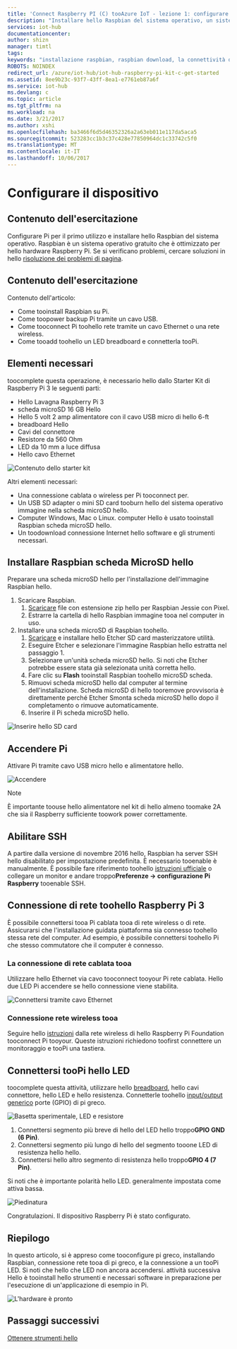 ```yaml
---
title: 'Connect Raspberry PI (C) tooAzure IoT - lezione 1: configurare i dispositivi | Documenti Microsoft'
description: "Installare hello Raspbian del sistema operativo, un sistema operativo gratuito che è ottimizzato per hello hardware Pi Raspberry configurare Raspberry Pi 3 per il primo utilizzo."
services: iot-hub
documentationcenter: 
author: shizn
manager: timtl
tags: 
keywords: "installazione raspbian, raspbian download, la connettività di pi greco, al lampone tooraspberry connettersi come raspbian tooinstall, raspbian l'installazione, al lampone pi installazione raspbian, al lampone pi installazione del sistema operativo, al lampone pi sd card installazione, al lampone pi connect,"
ROBOTS: NOINDEX
redirect_url: /azure/iot-hub/iot-hub-raspberry-pi-kit-c-get-started
ms.assetid: 8ee9b23c-93f7-43ff-8ea1-e7761eb87a6f
ms.service: iot-hub
ms.devlang: c
ms.topic: article
ms.tgt_pltfrm: na
ms.workload: na
ms.date: 3/21/2017
ms.author: xshi
ms.openlocfilehash: ba3466f6d5d46352326a2a63eb011e117da5aca5
ms.sourcegitcommit: 523283cc1b3c37c428e77850964dc1c33742c5f0
ms.translationtype: MT
ms.contentlocale: it-IT
ms.lasthandoff: 10/06/2017
---
```

# <a name="configure-your-device"></a>Configurare il dispositivo
## <a name="what-you-will-do"></a>Contenuto dell'esercitazione
Configurare Pi per il primo utilizzo e installare hello Raspbian del sistema operativo. Raspbian è un sistema operativo gratuito che è ottimizzato per hello hardware Raspberry Pi. Se si verificano problemi, cercare soluzioni in hello [risoluzione dei problemi di pagina](iot-hub-raspberry-pi-kit-c-troubleshooting.md).

## <a name="what-you-will-learn"></a>Contenuto dell'esercitazione
Contenuto dell'articolo:

* Come tooinstall Raspbian su Pi.
* Come toopower backup Pi tramite un cavo USB.
* Come tooconnect Pi toohello rete tramite un cavo Ethernet o una rete wireless.
* Come tooadd toohello un LED breadboard e connetterla tooPi.

## <a name="what-you-need"></a>Elementi necessari
toocomplete questa operazione, è necessario hello dallo Starter Kit di Raspberry Pi 3 le seguenti parti:

* Hello Lavagna Raspberry Pi 3
* scheda microSD 16 GB Hello
* Hello 5 volt 2 amp alimentatore con il cavo USB micro di hello 6-ft
* breadboard Hello
* Cavi del connettore
* Resistore da 560 Ohm
* LED da 10 mm a luce diffusa
* Hello cavo Ethernet

![Contenuto dello starter kit](media/iot-hub-raspberry-pi-lessons/lesson1/starter_kit.jpg)

Altri elementi necessari:

* Una connessione cablata o wireless per Pi tooconnect per.
* Un USB SD adapter o mini SD card tooburn hello del sistema operativo immagine nella scheda microSD hello.
* Computer Windows, Mac o Linux. computer Hello è usato tooinstall Raspbian scheda microSD hello.
* Un toodownload connessione Internet hello software e gli strumenti necessari.

## <a name="install-raspbian-on-hello-microsd-card"></a>Installare Raspbian scheda MicroSD hello
Preparare una scheda microSD hello per l'installazione dell'immagine Raspbian hello.

1. Scaricare Raspbian.
   1. [Scaricare](https://www.raspberrypi.org/downloads/raspbian/) file con estensione zip hello per Raspbian Jessie con Pixel.
   2. Estrarre la cartella di hello Raspbian immagine tooa nel computer in uso.
2. Installare una scheda microSD di Raspbian toohello.
   1. [Scaricare](https://www.etcher.io) e installare hello Etcher SD card masterizzatore utilità.
   2. Eseguire Etcher e selezionare l'immagine Raspbian hello estratta nel passaggio 1.
   3. Selezionare un'unità scheda microSD hello.
      Si noti che Etcher potrebbe essere stata già selezionata unità corretta hello.
   4. Fare clic su **Flash** tooinstall Raspbian toohello microSD scheda.
   5. Rimuovi scheda microSD hello dal computer al termine dell'installazione.
      Scheda microSD di hello tooremove provvisoria è direttamente perché Etcher Smonta scheda microSD hello dopo il completamento o rimuove automaticamente.
   6. Inserire il Pi scheda microSD hello.

![Inserire hello SD card](media/iot-hub-raspberry-pi-lessons/lesson1/insert_sdcard.jpg)

## <a name="turn-on-pi"></a>Accendere Pi
Attivare Pi tramite cavo USB micro hello e alimentatore hello.

![Accendere](media/iot-hub-raspberry-pi-lessons/lesson1/micro_usb_power_on.jpg)

> [!NOTE]
> È importante toouse hello alimentatore nel kit di hello almeno toomake 2A che sia il Raspberry sufficiente toowork power correttamente.

## <a name="enable-ssh"></a>Abilitare SSH
A partire dalla versione di novembre 2016 hello, Raspbian ha server SSH hello disabilitato per impostazione predefinita. È necessario tooenable è manualmente. È possibile fare riferimento toohello [istruzioni ufficiale](https://www.raspberrypi.org/documentation/remote-access/ssh/) o collegare un monitor e andare troppo**Preferenze -> configurazione Pi Raspberry** tooenable SSH.

## <a name="connect-raspberry-pi-3-toohello-network"></a>Connessione di rete toohello Raspberry Pi 3
È possibile connettersi tooa Pi cablata tooa di rete wireless o di rete. Assicurarsi che l'installazione guidata piattaforma sia connesso toohello stessa rete del computer. Ad esempio, è possibile connettersi toohello Pi che stesso commutatore che il computer è connesso.

### <a name="connect-tooa-wired-network"></a>La connessione di rete cablata tooa
Utilizzare hello Ethernet via cavo tooconnect tooyour Pi rete cablata. Hello due LED Pi accendere se hello connessione viene stabilita.

![Connettersi tramite cavo Ethernet](media/iot-hub-raspberry-pi-lessons/lesson1/connect_ethernet.jpg)

### <a name="connect-tooa-wireless-network"></a>Connessione rete wireless tooa
Seguire hello [istruzioni](https://www.raspberrypi.org/learning/software-guide/wifi/) dalla rete wireless di hello Raspberry Pi Foundation tooconnect Pi tooyour. Queste istruzioni richiedono toofirst connettere un monitoraggio e tooPi una tastiera.

## <a name="connect-hello-led-toopi"></a>Connettersi tooPi hello LED
toocomplete questa attività, utilizzare hello [breadboard](https://learn.sparkfun.com/tutorials/how-to-use-a-breadboard), hello cavi connettore, hello LED e hello resistenza. Connetterle toohello [input/output generico](https://www.raspberrypi.org/documentation/usage/gpio/) porte (GPIO) di pi greco.

![Basetta sperimentale, LED e resistore](media/iot-hub-raspberry-pi-lessons/lesson1/breadboard_led_resistor.jpg)

1. Connettersi segmento più breve di hello del LED hello troppo**GPIO GND (6 Pin)**.
2. Connettersi segmento più lungo di hello del segmento tooone LED di resistenza hello hello.
3. Connettersi hello altro segmento di resistenza hello troppo**GPIO 4 (7 Pin)**.

Si noti che è importante polarità hello LED. generalmente impostata come attiva bassa.

![Piedinatura](media/iot-hub-raspberry-pi-lessons/lesson1/pinout_breadboard.png)

Congratulazioni. Il dispositivo Raspberry Pi è stato configurato.

## <a name="summary"></a>Riepilogo
In questo articolo, si è appreso come tooconfigure pi greco, installando Raspbian, connessione rete tooa di pi greco, e la connessione a un tooPi LED. Si noti che hello che LED non ancora accendersi. attività successiva Hello è tooinstall hello strumenti e necessari software in preparazione per l'esecuzione di un'applicazione di esempio in Pi.

![L'hardware è pronto](media/iot-hub-raspberry-pi-lessons/lesson1/hardware_ready.jpg)

## <a name="next-steps"></a>Passaggi successivi
[Ottenere strumenti hello](iot-hub-raspberry-pi-kit-c-lesson1-get-the-tools-win32.md)

